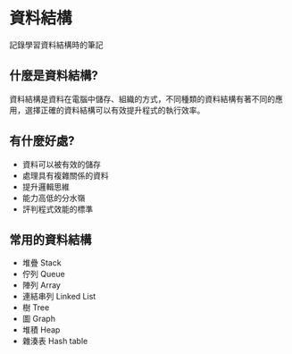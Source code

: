 # 資料結構
記錄學習資料結構時的筆記

## 什麼是資料結構?

資料結構是資料在電腦中儲存、組織的方式，不同種類的資料結構有著不同的應用，選擇正確的資料結構可以有效提升程式的執行效率。

## 有什麼好處?

- 資料可以被有效的儲存
- 處理具有複雜關係的資料
- 提升邏輯思維
- 能力高低的分水嶺
- 評判程式效能的標準

## 常用的資料結構

- 堆疊 Stack
- 佇列 Queue
- 陣列 Array
- 連結串列 Linked List
- 樹 Tree
- 圖 Graph
- 堆積 Heap
- 雜湊表 Hash table